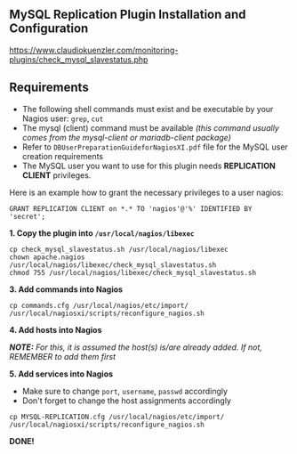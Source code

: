 ## MySQL Replication Plugin Installation and Configuration

https://www.claudiokuenzler.com/monitoring-plugins/check_mysql_slavestatus.php

## Requirements
- The following shell commands must exist and be executable by your Nagios user: `grep`, `cut`
- The mysql (client) command must be available *(this command usually comes from the mysql-client or mariadb-client package)*
- Refer to `DBUserPreparationGuideforNagiosXI.pdf` file for the MySQL user creation requirements
- The MySQL user you want to use for this plugin needs **REPLICATION CLIENT** privileges.

Here is an example how to grant the necessary privileges to a user nagios:
```
GRANT REPLICATION CLIENT on *.* TO 'nagios'@'%' IDENTIFIED BY 'secret';
```

**1. Copy the plugin into `/usr/local/nagios/libexec`**

```
cp check_mysql_slavestatus.sh /usr/local/nagios/libexec
chown apache.nagios /usr/local/nagios/libexec/check_mysql_slavestatus.sh
chmod 755 /usr/local/nagios/libexec/check_mysql_slavestatus.sh
```

**3. Add commands into Nagios**
```
cp commands.cfg /usr/local/nagios/etc/import/
/usr/local/nagiosxi/scripts/reconfigure_nagios.sh
```

**4. Add hosts into Nagios**

**_NOTE:_** *For this, it is assumed the host(s) is/are already added. If not, REMEMBER to add them first*


**5. Add services into Nagios**
- Make sure to change `port`, `username`, `passwd` accordingly
- Don't forget to change the host assignments accordingly

```
cp MYSQL-REPLICATION.cfg /usr/local/nagios/etc/import/
/usr/local/nagiosxi/scripts/reconfigure_nagios.sh
```

**DONE!**

